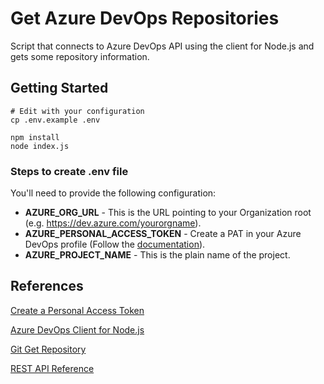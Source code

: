 # Get Azure DevOps Repositories

Script that connects to Azure DevOps API using the client for Node.js and gets some repository information.

## Getting Started

```shell
# Edit with your configuration
cp .env.example .env

npm install
node index.js
```

### Steps to create .env file

You'll need to provide the following configuration:

- **AZURE_ORG_URL** - This is the URL pointing to your Organization root (e.g. https://dev.azure.com/yourorgname).
- **AZURE_PERSONAL_ACCESS_TOKEN** - Create a PAT in your Azure DevOps profile (Follow the [documentation](https://docs.microsoft.com/en-us/azure/devops/organizations/accounts/use-personal-access-tokens-to-authenticate?view=azure-devops)).
- **AZURE_PROJECT_NAME** - This is the plain name of the project.

## References

[Create a Personal Access Token](https://docs.microsoft.com/en-us/azure/devops/organizations/accounts/use-personal-access-tokens-to-authenticate?view=azure-devops)

[Azure DevOps Client for Node.js](https://github.com/microsoft/azure-devops-node-api)

[Git Get Repository](https://docs.microsoft.com/en-us/rest/api/azure/devops/git/repositories/get?view=azure-devops-rest-4.1&viewFallbackFrom=azure-devops-rest-5.1#gitrepository)

[REST API Reference](https://docs.microsoft.com/en-us/rest/api/azure/devops/git/repositories/list?view=azure-devops-rest-5.1)